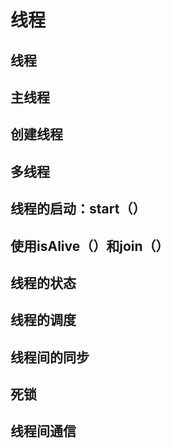 # 线程
## 线程
## 主线程
## 创建线程
## 多线程
## 线程的启动：start（）
## 使用isAlive（）和join（）
## 线程的状态
## 线程的调度
## 线程间的同步
## 死锁
## 线程间通信